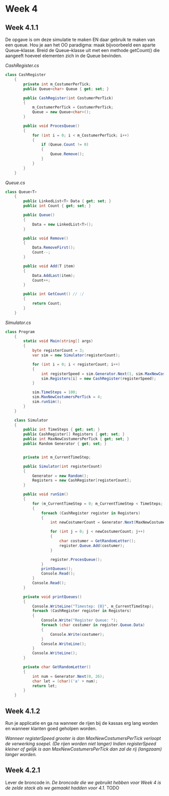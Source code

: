 # Week 4
## Week 4.1.1
De opgave is om deze simulatie te maken EN daar gebruik te maken 
van een queue. Hou je aan het OO paradigma: maak bijvoorbeeld een 
aparte Queue–klasse. Breid de Queue–klasse uit met een methode 
getCount() die aangeeft hoeveel elementen zich in de Queue 
bevinden.

_CashRegister.cs_
```C#
class CashRegister
    {
        private int m_CostumerPerTick;
        public Queue<char> Queue { get; set; }

        public CashRegister(int CostumerPerTick)
        {
            m_CostumerPerTick = CostumerPerTick;
            Queue = new Queue<char>();
        }

        public void ProcesQueue()
        {
            for (int i = 0; i < m_CostumerPerTick; i++)
            {
                if (Queue.Count != 0)
                {
                    Queue.Remove();
                }
            }
        }
    }
```

_Queue.cs_
```C#
class Queue<T>
    {
        public LinkedList<T> Data { get; set; }
        public int Count { get; set; }

        public Queue()
        {
            Data = new LinkedList<T>();
        }

        public void Remove()
        {
            Data.RemoveFirst();
            Count--;
        }

        public void Add(T item)
        {
            Data.AddLast(item);
            Count++;
        }

        public int GetCount() // :/
        {
            return Count; 
        }
    }
```

_Simulator.cs_
```C#
class Program
    {
        static void Main(string[] args)
        {
            byte registerCount = 3;
            var sim = new Simulator(registerCount);

            for (int i = 0; i < registerCount; i++)
            {
                int registerSpeed = sim.Generator.Next(1, sim.MaxNewCostumersPerTick + 1);
                sim.Registers[i] = new CashRegister(registerSpeed);
            }

            sim.TimeSteps = 100;
            sim.MaxNewCostumersPerTick = 4;
            sim.runSim();
        }
    }

    class Simulator
    {
        public int TimeSteps { get; set; }
        public CashRegister[] Registers { get; set; }
        public int MaxNewCostumersPerTick { get; set; }
        public Random Generator { get; set; }


        private int m_CurrentTimeStep;

        public Simulator(int registerCount)
        {
            Generator = new Random();
            Registers = new CashRegister[registerCount];
        }

        public void runSim()
        {
            for (m_CurrentTimeStep = 0; m_CurrentTimeStep < TimeSteps; m_CurrentTimeStep++)
            {
                foreach (CashRegister register in Registers)
                {
                    int newCostumerCount = Generator.Next(MaxNewCostumersPerTick);

                    for (int j = 0; j < newCostumerCount; j++)
                    {
                        char costumer = GetRandomLetter();
                        register.Queue.Add(costumer);
                    }

                    register.ProcesQueue();
                }
                printQueues();
                Console.Read();
            }
            Console.Read();
        }

        private void printQueues()
        {
            Console.WriteLine("Timestep: {0}", m_CurrentTimeStep);
            foreach (CashRegister register in Registers)
            {
                Console.Write("Register Queue: ");
                foreach (char costumer in register.Queue.Data)
                {
                    Console.Write(costumer);
                }
                Console.WriteLine();
            }
            Console.WriteLine();
        }

        private char GetRandomLetter()
        {
            int num = Generator.Next(0, 26);
            char let = (char)('a' + num);
            return let;
        }
    }
```

## Week 4.1.2
Run je applicatie en ga na wanneer de rijen bij de kassas erg lang 
worden en wanneer klanten goed geholpen worden.

_Wanneer registerSpeed grooter is dan MaxNewCostumersPerTick verloopt de verwerking soepel. (De rijen worden niet langer)
Indien registerSpeed kleiner of gelijk is aan MaxNewCostumersPerTick dan zal de rij (langzaam) langer worden._

## Week 4.2.1
Lever de broncode in.
_De broncode die we gebruikt hebben voor Week 4 is de zelde stack als we gemaakt hadden voor 4.1._
TODO

